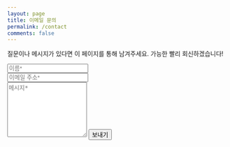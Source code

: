 ```yaml
---
layout: page
title: 이메일 문의
permalink: /contact
comments: false
---
```


<form action="https://formspree.io/{{site.email}}" method="POST">    
<p class="mb-4">질문이나 메시지가 있다면 이 페이지를 통해 남겨주세요. 가능한 빨리 회신하겠습니다!</p>
<div class="form-group row">
<div class="col-md-6">
<input class="form-control" type="text" name="name" placeholder="이름*" required>
</div>
<div class="col-md-6">
<input class="form-control" type="email" name="_replyto" placeholder="이메일 주소*" required>
</div>
</div>
<textarea rows="8" class="form-control mb-3" name="message" placeholder="메시지*" required></textarea>    
<input class="btn btn-dark" type="submit" value="보내기">
</form>